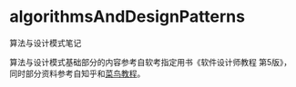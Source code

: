 # algorithmsAndDesignPatterns

算法与设计模式笔记

算法与设计模式基础部分的内容参考自软考指定用书《软件设计师教程 第5版》，同时部分资料参考自知乎和[菜鸟教程](https://www.runoob.com/design-pattern/design-pattern-tutorial.html)。
